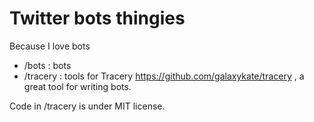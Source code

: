 # Twitter bots thingies

Because I love bots

- /bots : bots
- /tracery : tools for Tracery https://github.com/galaxykate/tracery , a great tool for writing bots.


Code in /tracery is under MIT license.